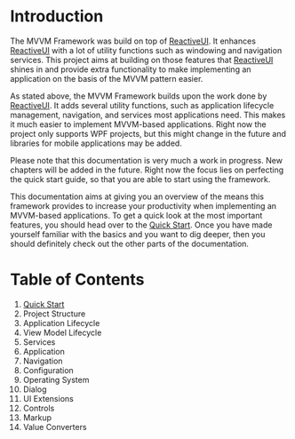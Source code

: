 # Introduction

The MVVM Framework was build on top of [ReactiveUI](https://github.com/reactiveui/ReactiveUI). It enhances [ReactiveUI](https://github.com/reactiveui/ReactiveUI)
with a lot of utility functions such as windowing and navigation services. This project aims at building on those features that
[ReactiveUI](https://github.com/reactiveui/ReactiveUI) shines in and provide extra functionality to make implementing an application on the basis of the MVVM
pattern easier.

As stated above, the MVVM Framework builds upon the work done by [ReactiveUI](https://github.com/reactiveui/ReactiveUI). It adds several utility functions, such
as application lifecycle management, navigation, and services most applications need. This makes it much easier to implement MVVM-based applications. Right now the
project only supports WPF projects, but this might change in the future and libraries for mobile applications may be added.

Please note that this documentation is very much a work in progress. New chapters will be added in the future. Right now the focus lies on perfecting the quick
start guide, so that you are able to start using the framework.

This documentation aims at giving you an overview of the means this framework provides to increase your productivity when implementing an MVVM-based applications.
To get a quick look at the most important features, you should head over to the [Quick Start](https://github.com/lecode-official/mvvm-framework/blob/master/Documentation/QuickStart.md).
Once you have made yourself familiar with the basics and you want to dig deeper, then you should definitely check out the other parts of the documentation.

# Table of Contents

1. [Quick Start](https://github.com/lecode-official/mvvm-framework/blob/master/Documentation/QuickStart.md)
2. Project Structure
3. Application Lifecycle
4. View Model Lifecycle
5. Services
  1. Application
  2. Navigation
  3. Configuration
  4. Operating System
  5. Dialog
6. UI Extensions
  1. Controls
  2. Markup
  3. Value Converters